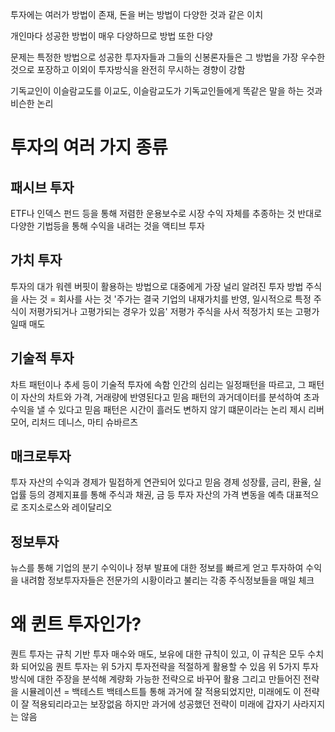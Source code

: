 투자에는 여러가 방법이 존재, 돈을 버는 방법이 다양한 것과 같은 이치

개인마다 성공한 방법이 매우 다양하므로 방법 또한 다양

문제는 특정한 방법으로 성공한 투자자들과 그들의 신봉론자들은 그 방법을 가장 우수한 것으로 포장하고 이외이 투자방식을 완전히 무시하는 경향이 강함

기독교인이 이슬람교도를 이교도, 이슬람교도가 기독교인들에게 똑같은 말을 하는 것과 비슨한 논리

# 투자의 여러 가지 종류

## 패시브 투자
ETF나 인덱스 펀드 등을 통해 저렴한 운용보수로 시장 수익 자체를 추종하는 것
반대로 다양한 기법등을 통해 수익을 내려는 것을 액티브 투자

## 가치 투자
투자의 대가 워렌 버핏이 활용하는 방법으로 대중에게 가장 널리 알려진 투자 방법
주식을 사는 것 = 회사를 사는 것
'주가는 결국 기업의 내재가치를 반영, 일시적으로 특정 주식이 저평가되거나 고평가되는 경우가 있음'
저평가 주식을 사서 적정가치 또는 고평가일때 매도

## 기술적 투자
차트 패턴이나 추세 등이 기술적 투자에 속함
인간의 심리는 일정패턴을 따르고, 그 패턴이 자산의 차트와 가격, 거래량에 반영된다고 믿음
패턴의 과거데이터를 분석하여 초과 수익을 낼 수 있다고 믿음
패턴은 시간이 흘러도 변하지 않기 떄문이라는 논리
제시 리버모어, 리처드 데니스, 마티 슈바르츠

## 매크로투자
투자 자산의 수익과 경제가 밀접하게 연관되어 있다고 믿음
경제 성장률, 금리, 환율, 실업률 등의 경제지표를 통해 주식과 채권, 금 등 투자 자산의 가격 변동을 예측
대표적으로 조지소로스와 레이달리오

## 정보투자
뉴스를 통해 기업의 분기 수익이나 정부 발표에 대한 정보를 빠르게 얻고 투자하여 수익을 내려함
정보투자자들은 전문가의 시황이라고 불리는 각종 주식정보들을 매일 체크


# 왜 퀸트 투자인가?
퀀트 투자는 규칙 기반 투자
매수와 매도, 보유에 대한 규칙이 있고, 이 규칙은 모두 수치화 되어있음
퀀트 투자는 위 5가지 투자전략을 적절하게 활용할 수 있음
위 5가지 투자 방식에 대한 주장을 분석해 계량화 가능한 전략으로 바꾸어 활용
그리고 만들어진 전략을 시뮬레이션 = 백테스트
백테스트틀 통해 과거에 잘 적용되었지만, 미래에도 이 전략이 잘 적용되리라고는 보장없음
하지만 과거에 성공했던 전략이 미래에 갑자기 사라지지는 않음

